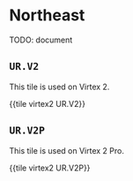 # Northeast

TODO: document


## `UR.V2`

This tile is used on Virtex 2.

{{tile virtex2 UR.V2}}


## `UR.V2P`

This tile is used on Virtex 2 Pro.

{{tile virtex2 UR.V2P}}